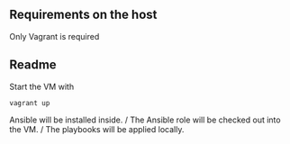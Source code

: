 ## Requirements on the host
Only Vagrant is required

## Readme
Start the VM with
```
vagrant up

```

Ansible will be installed inside. /
The Ansible role will be checked out into the VM. / 
The playbooks will be applied locally.
